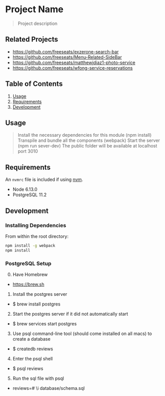 # Project Name

> Project description

## Related Projects

  - https://github.com/freeseats/exzerone-search-bar
  - https://github.com/freeseats/Menu-Related-SideBar
  - https://github.com/freeseats/matthewjdiaz1-photo-service
  - https://github.com/freeseats/wfong-service-reservations

## Table of Contents

1. [Usage](#Usage)
1. [Requirements](#requirements)
1. [Development](#development)

## Usage

> Install the necessary dependencies for this module (npm install)
> Transpile and bundle all the components (webpack)
> Start the server (npm run sever-dev)
> The public folder will be available at localhost port 3010

## Requirements

An `nvmrc` file is included if using [nvm](https://github.com/creationix/nvm).

- Node 6.13.0
- PostgreSQL 11.2

## Development

### Installing Dependencies

From within the root directory:

```sh
npm install -g webpack
npm install
```

### PostgreSQL Setup 

0) Have Homebrew
  - https://brew.sh
1) Install the postgres server
  - $ brew install postgres
2) Start the postgres server if it did not automatically start
  - $ brew services start postgres
3) Use psql command-line tool (should come installed on all macs) to create a database
  - $ createdb reviews
4) Enter the psql shell
  - $ psql reviews
5) Run the sql file with psql
  - reviews=# \i database/schema.sql
